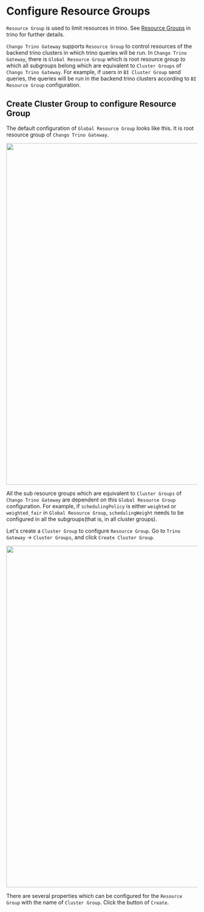 # Configure Resource Groups

`Resource Group` is used to limit resources in trino. See <a href="https://trino.io/docs/current/admin/resource-groups.html">Resource Groups</a> in trino for further details.

`Chango Trino Gateway` supports `Resource Group` to control resources of the backend trino clusters in which trino 
queries will be run.
In `Chango Trino Gateway`, there is `Global Resource Group` which is root resource group to which all subgroups belong which are equivalent to `Cluster Groups` of `Chango Trino Gateway`.
For example, if users in `BI Cluster Group` send queries, the queries will be run in the backend trino clusters according to `BI Resource Group` configuration.

## Create Cluster Group to configure Resource Group

The default configuration of `Global Resource Group` looks like this. It is root resource group of `Chango Trino Gateway`.

<img width="900" src="../../images/user-guide/global-resource-group.png" />

All the sub resource groups which are equivalent to `Cluster Groups` of `Chango Trino Gateway` are dependent on this `Global Resource Group` configuration.
For example, if `schedulingPolicy` is either `weighted` or `weighted_fair` in `Global Resource Group`, `schedulingWeight` needs to be configured in all the subgroups(that is, in all cluster groups).


Let's create a `Cluster Group` to configure `Resource Group`. Go to `Trino Gateway` -> `Cluster Groups`, and click `Create Cluster Group`.

<img width="900" src="../../images/user-guide/create-resource-group.png" />

There are several properties which can be configured for the `Resource Group` with the name of `Cluster Group`. Click the button of `Create`.